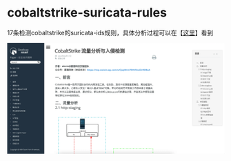 # cobaltstrike-suricata-rules


17条检测cobaltstrike的suricata-ids规则，具体分析过程可以在【[这里](https://paper.seebug.org/1922/)】看到

![ainrm@20220620173313.webp](./tu/ainrm@20220620173313.webp)